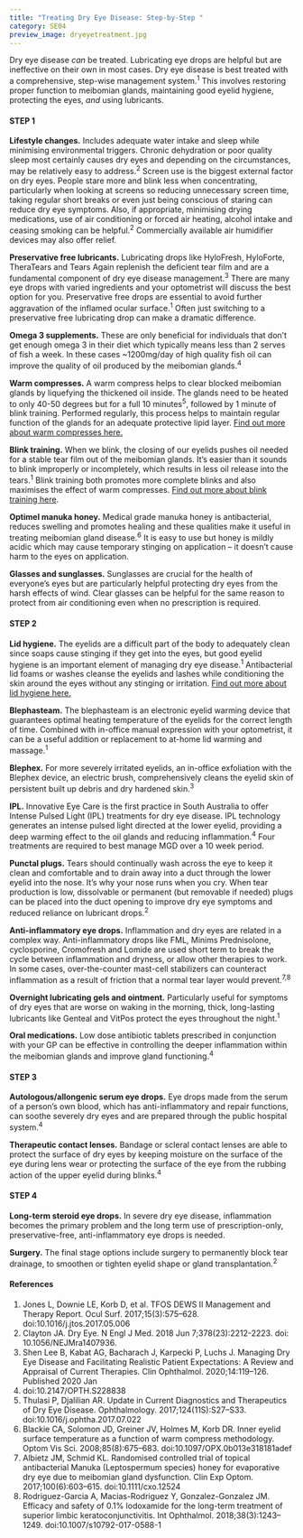 ```yaml
---
title: "Treating Dry Eye Disease: Step-by-Step "
category: SE04
preview_image: dryeyetreatment.jpg
---
```

<div class="employee-heading"><p>

Dry eye disease *can* be treated. Lubricating eye drops are helpful but are ineffective on their own in most cases. Dry eye disease is best treated with a comprehensive, step-wise management system.<sup>1</sup> This involves restoring proper function to meibomian glands, maintaining good eyelid hygiene, protecting the eyes, *and* using lubricants.

</p></div>

#### STEP 1

**Lifestyle changes.** Includes adequate water intake and sleep while minimising environmental triggers. Chronic dehydration or poor quality sleep most certainly causes dry eyes and depending on the circumstances, may be relatively easy to address.<sup>2</sup> Screen use is the biggest external factor on dry eyes. People stare more and blink less when concentrating, particularly when looking at screens so reducing unnecessary screen time, taking regular short breaks or even just being conscious of staring can reduce dry eye symptoms. Also, if appropriate, minimising drying medications, use of air conditioning or forced air heating, alcohol intake and ceasing smoking can be helpful​.<sup>2</sup> Commercially available air humidifier devices may also offer relief.

**Preservative free lubricants.** Lubricating drops like HyloFresh, HyloForte, TheraTears and Tears Again replenish the deficient tear film and are a fundamental component of dry eye disease management.<sup>3</sup> There are many eye drops with varied ingredients and your optometrist will discuss the best option for you. Preservative free drops are essential to avoid further aggravation of the inflamed ocular surface.<sup>1</sup> Often just switching to a preservative free lubricating drop can make a dramatic difference.

**Omega 3 supplements.** These are only beneficial for individuals that don’t get enough omega 3 in their diet which typically means less than 2 serves of fish a week. In these cases ~1200mg/day of high quality fish oil can improve the quality of oil produced by the meibomian glands.<sup>4</sup>

**Warm compresses.** A warm compress helps to clear blocked meibomian glands by liquefying the thickened oil inside. The glands need to be heated to only 40-50 degrees but for a full 10 minutes<sup>5</sup>, followed by 1 minute of blink training. Performed regularly, this process helps to maintain regular function of the glands for an adequate protective lipid layer. [Find out more about warm compresses here.](https://www.innovativeeyecare.com.au/patient-resources/dry-eye-exercises/)

**Blink training.** When we blink, the closing of our eyelids pushes oil needed for a stable tear film out of the meibomian glands. It’s easier than it sounds to blink improperly or incompletely, which results in less oil release into the tears.<sup>1</sup> Blink training both promotes more complete blinks and also maximises the effect of warm compresses. [Find out more about blink training here](https://www.innovativeeyecare.com.au/patient-resources/dry-eye-exercises/).

**Optimel manuka honey.** Medical grade manuka honey is antibacterial, reduces swelling and promotes healing and these qualities make it useful in treating meibomian gland disease.<sup>6</sup> It is easy to use but honey is mildly acidic which may cause temporary stinging on application – it doesn’t cause harm to the eyes on application.

**Glasses and sunglasses.** Sunglasses are crucial for the health of everyone’s eyes but are particularly helpful protecting dry eyes from the harsh effects of wind. Clear glasses can be helpful for the same reason to protect from air conditioning even when no prescription is required.

#### STEP 2

**Lid hygiene.** The eyelids are a difficult part of the body to adequately clean since soaps cause stinging if they get into the eyes, but good eyelid hygiene is an important element of managing dry eye disease.<sup>1</sup> Antibacterial lid foams or washes cleanse the eyelids and lashes while conditioning the skin around the eyes without any stinging or irritation. [Find out more about lid hygiene here.](https://www.innovativeeyecare.com.au/patient-resources/dry-eye-exercises/)

**Blephasteam.** The blephasteam is an electronic eyelid warming device that guarantees optimal heating temperature of the eyelids for the correct length of time. Combined with in-office manual expression with your optometrist, it can be a useful addition or replacement to at-home lid warming and massage.<sup>1</sup>

**Blephex.** For more severely irritated eyelids, an in-office exfoliation with the Blephex device, an electric brush, comprehensively cleans the eyelid skin of persistent built up debris and dry hardened skin.<sup>3</sup>

**IPL.** Innovative Eye Care is the first practice in South Australia to offer Intense Pulsed Light (IPL) treatments for dry eye disease. IPL technology generates an intense pulsed light directed at the lower eyelid, providing a deep warming effect to the oil glands and reducing inflammation.<sup>4</sup> Four treatments are required to best manage MGD over a 10 week period.

**Punctal plugs.** Tears should continually wash across the eye to keep it clean and comfortable and to drain away into a duct through the lower eyelid into the nose. It’s why your nose runs when you cry. When tear production is low, dissolvable or permanent (but removable if needed) plugs can be placed into the duct opening to improve dry eye symptoms and reduced reliance on lubricant drops.<sup>2</sup>

**Anti-inflammatory eye drops.** Inflammation and dry eyes are related in a complex way. Anti-inflammatory drops like FML, Minims Prednisolone, cyclosporine, Cromofresh and Lomide are used short term to break the cycle between inflammation and dryness, or allow other therapies to work. In some cases, over-the-counter mast-cell stabilizers can counteract inflammation as a result of friction that a normal tear layer would prevent.<sup>7,8</sup>

**Overnight lubricating gels and ointment.** Particularly useful for symptoms of dry eyes that are worse on waking in the morning, thick, long-lasting lubricants like Genteal and VitPos protect the eyes throughout the night.<sup>1</sup>

**Oral medications.** Low dose antibiotic tablets prescribed in conjunction with your GP can be effective in controlling the deeper inflammation within the meibomian glands and improve gland functioning.<sup>4</sup>

#### STEP 3

**Autologous/allongenic serum eye drops.** Eye drops made from the serum of a person’s own blood, which has anti-inflammatory and repair functions, can soothe severely dry eyes and are prepared through the public hospital system.<sup>4</sup>

**Therapeutic contact lenses.** Bandage or scleral contact lenses are able to protect the surface of dry eyes by keeping moisture on the surface of the eye during lens wear or protecting the surface of the eye from the rubbing action of the upper eyelid during blinks.<sup>4</sup>

#### STEP 4

**Long-term steroid eye drops.** In severe dry eye disease, inflammation becomes the primary problem and the long term use of prescription-only, preservative-free, anti-inflammatory eye drops is needed.

**Surgery.** The final stage options include surgery to permanently block tear drainage, to smoothen or tighten eyelid shape or gland transplantation.<sup>2</sup>

#### References

1. Jones L, Downie LE, Korb D, et al. TFOS DEWS II Management and Therapy Report. Ocul Surf. 2017;15(3):575–628. doi:10.1016/j.jtos.2017.05.006
2. Clayton JA. Dry Eye. N Engl J Med. 2018 Jun 7;378(23):2212-2223. doi: 10.1056/NEJMra1407936.
3. Shen Lee B, Kabat AG, Bacharach J, Karpecki P, Luchs J. Managing Dry Eye Disease and Facilitating Realistic Patient Expectations: A Review and Appraisal of Current Therapies. Clin Ophthalmol. 2020;14:119–126. Published 2020 Jan
4. doi:10.2147/OPTH.S228838
5. Thulasi P, Djalilian AR. Update in Current Diagnostics and Therapeutics of Dry Eye Disease. Ophthalmology. 2017;124(11S):S27–S33. doi:10.1016/j.ophtha.2017.07.022
6. Blackie CA, Solomon JD, Greiner JV, Holmes M, Korb DR. Inner eyelid surface temperature as a function of warm compress methodology. Optom Vis Sci. 2008;85(8):675–683. doi:10.1097/OPX.0b013e318181adef
7. Albietz JM, Schmid KL. Randomised controlled trial of topical antibacterial Manuka (Leptospermum species) honey for evaporative dry eye due to meibomian gland dysfunction. Clin Exp Optom. 2017;100(6):603–615. doi:10.1111/cxo.12524
8. Rodriguez-Garcia A, Macias-Rodriguez Y, Gonzalez-Gonzalez JM. Efficacy and safety of 0.1% lodoxamide for the long-term treatment of superior limbic keratoconjunctivitis. Int Ophthalmol. 2018;38(3):1243–1249. doi:10.1007/s10792-017-0588-1